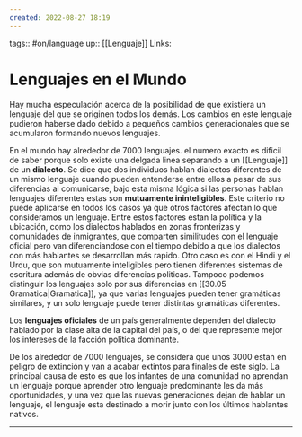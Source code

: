 ```yaml
---
created: 2022-08-27 18:19
---
```

tags:: #on/language 
up:: [[Lenguaje]]
Links: 
# Lenguajes en el Mundo
Hay mucha especulación acerca de la posibilidad de que existiera un lenguaje del que se originen todos los demás. Los cambios en este lenguaje pudieron haberse dado debido a pequeños cambios generacionales que se acumularon formando nuevos lenguajes.

En el mundo hay alrededor de 7000 lenguajes. el numero exacto es dificil de saber porque solo existe una delgada linea separando a un [[Lenguaje]] de un **dialecto**. Se dice que dos individuos hablan dialectos diferentes de un mismo lenguaje cuando pueden entenderse entre ellos a pesar de sus diferencias al comunicarse, bajo esta misma lógica si las personas hablan lenguajes diferentes estas son **mutuamente ininteligibles**. Este criterio no puede aplicarse en todos los casos ya que otros factores afectan lo que consideramos un lenguaje. Entre estos factores estan la política y la ubicación, como los dialectos hablados en zonas fronterizas y comunidades de inmigrantes, que comparten similitudes con el lenguaje oficial pero van diferenciandose con el tiempo debido a que los dialectos con más hablantes se desarrollan más rapido. Otro caso es con el Hindi y el Urdu, que son mutuamente inteligibles pero tienen diferentes sistemas de escritura además de obvias diferencias politicas. Tampoco podemos distinguir los lenguajes solo por sus diferencias en [[30.05 Gramatica|Gramatica]], ya que varias lenguajes pueden tener gramáticas similares, y un solo lenguaje puede tener distintas gramáticas diferentes.

Los **lenguajes oficiales** de un país generalmente dependen del dialecto hablado por la clase alta de la capital del país, o del que represente mejor los intereses de la facción política dominante.

De los alrededor de 7000 lenguajes, se considera que unos 3000 estan en peligro de extinción y van a acabar extintos para finales de este siglo. La principal causa de esto es que los infantes de una comunidad no aprendan un lenguaje porque aprender otro lenguaje predominante les da más oportunidades, y una vez que las nuevas generaciones dejan de hablar un lenguaje, el lenguaje esta destinado a morir junto con los últimos hablantes nativos.
___
